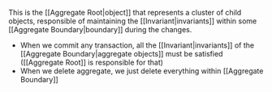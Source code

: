 This is the [[Aggregate Root|object]] that represents a cluster of child objects, responsible of maintaining the [[Invariant|invariants]] within some [[Aggregate Boundary|boundary]] during the changes.

- When we commit any transaction, all the [[Invariant|invariants]] of the [[Aggregate Boundary|aggregate objects]] must be satisfied ([[Aggregate Root]] is responsible for that)
- When we delete aggregate, we just delete everything within [[Aggregate Boundary]]
